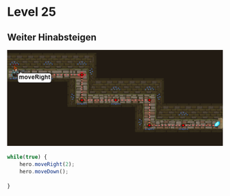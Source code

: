 # Level 25 
## Weiter Hinabsteigen 
![Alt text](26.png)
```js 
while(true) {
    hero.moveRight(2);
    hero.moveDown();
    
}

